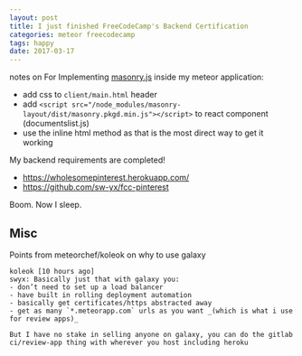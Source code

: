 ```yaml
---
layout: post
title: I just finished FreeCodeCamp's Backend Certification
categories: meteor freecodecamp
tags: happy
date: 2017-03-17
---
```


notes on For Implementing [masonry.js](http://masonry.desandro.com/) inside my meteor application:

- add css to `client/main.html` header
- add `<script src="/node_modules/masonry-layout/dist/masonry.pkgd.min.js"></script>` to react component (documentslist.js)
- use the inline html method as that is the most direct way to get it working

My backend requirements are completed!

- <https://wholesomepinterest.herokuapp.com/>
- <https://github.com/sw-yx/fcc-pinterest>

Boom. Now I sleep.

Misc
---

Points from meteorchef/koleok on why to use galaxy
```
koleok [10 hours ago] 
swyx: Basically just that with galaxy you:
- don’t need to set up a load balancer
- have built in rolling deployment automation
- basically get certificates/https abstracted away
- get as many `*.meteorapp.com` urls as you want _(which is what i use for review apps)_

But I have no stake in selling anyone on galaxy, you can do the gitlab ci/review-app thing with wherever you host including heroku
```
